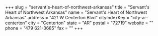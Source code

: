 +++
slug = "servant's-heart-of-northwest-arkansas"
title = "Servant's Heart of Northwest Arkansas"
name = "Servant's Heart of Northwest Arkansas"
address = "421 W Centerton Blvd"
cityIndexKey = "city-ar-centerton"
city = "Centerton"
state = "AR"
postal = "72719"
website = ""
phone = "479 621-3685"
fax = ""
+++
